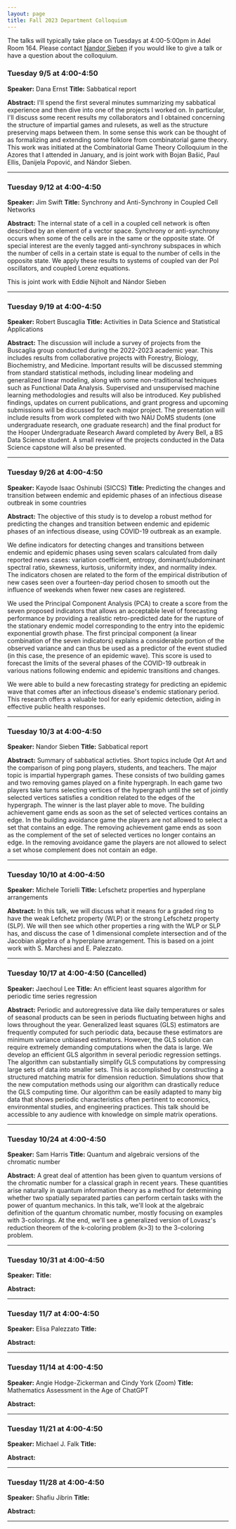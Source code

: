 ```yaml
---
layout: page
title: Fall 2023 Department Colloquium
---
```


The talks will typically take place on Tuesdays at 4:00-5:00pm in Adel Room 164. Please contact <a href="mailto:nandor.sieben@nau.edu">Nandor Sieben</a> if you would like to give a talk or have a question about the colloquium.

### Tuesday 9/5 at 4:00-4:50
**Speaker:** Dana Ernst
**Title:** Sabbatical report

**Abstract:** 
I'll spend the first several minutes summarizing my sabbatical experience and then dive into one of the projects I worked on. In particular, I'll discuss some recent results my collaborators and I obtained concerning the structure of impartial games and rulesets, as well as the structure preserving maps between them. In some sense this work can be thought of as formalizing and extending some folklore from combinatorial game theory. This work was initiated at the Combinatorial Game Theory Colloquium in the Azores that I attended in January, and is joint work with Bojan Bašić, Paul Ellis, Danijela Popović, and Nándor Sieben.

<hr>

### Tuesday 9/12 at 4:00-4:50
**Speaker:** Jim Swift
**Title:** Synchrony and Anti-Synchrony in Coupled Cell Networks

**Abstract:** 
The internal state of a cell in a coupled cell network is often described by an element of a vector space. Synchrony or anti-synchrony occurs when some of the cells are in the same or the opposite state. Of special interest are the evenly tagged anti-synchrony subspaces in which the number of cells in a certain state is equal to the number of cells in the opposite state.
We apply these results to systems of coupled van der Pol oscillators, and coupled Lorenz equations.

This is joint work with Eddie Nijholt and Nándor Sieben
<hr>

### Tuesday 9/19 at 4:00-4:50
**Speaker:** Robert Buscaglia
**Title:** Activities in Data Science and Statistical Applications

**Abstract:** 
The discussion will include a survey of projects from the Buscaglia group conducted during the 2022-2023
academic year. This includes results from collaborative projects with Forestry, Biology, Biochemistry, and
Medicine. Important results will be discussed stemming from standard statistical methods, including
linear modeling and generalized linear modeling, along with some non-traditional techniques such as
Functional Data Analysis. Supervised and unsupervised machine learning methodologies and results will
also be introduced. Key published findings, updates on current publications, and grant progress and
upcoming submissions will be discussed for each major project. The presentation will include results from
work completed with two NAU DoMS students (one undergraduate research, one graduate research) and
the final product for the Hooper Undergraduate Research Award completed by Avery Bell, a BS Data
Science student. A small review of the projects conducted in the Data Science capstone will also be
presented.

<hr>

### Tuesday 9/26 at 4:00-4:50
**Speaker:** Kayode Isaac Oshinubi (SICCS)
**Title:** Predicting the changes and transition between endemic and epidemic phases of an infectious disease outbreak in some countries

**Abstract:** 
The objective of this study is to develop a robust method for predicting the changes and transition between endemic and epidemic phases of an infectious disease, using COVID-19 outbreak as an example.

We define indicators for detecting changes and transitions between endemic and epidemic phases using seven scalars calculated from daily reported news cases: variation coefficient, entropy, dominant/subdominant spectral ratio, skewness, kurtosis, uniformity index, and normality index. The indicators chosen are related to the form of the empirical distribution of new cases seen over a fourteen-day period chosen to smooth out the influence of weekends when fewer new cases are registered.

We used the Principal Component Analysis (PCA) to create a score from the seven proposed indicators that allows an acceptable level of forecasting performance by providing a realistic retro-predicted date for the rupture of the stationary endemic model corresponding to the entry into the epidemic exponential growth phase. The first principal component (a linear combination of the seven indicators) explains a considerable portion of the observed variance and can thus be used as a predictor of the event studied (in this case, the presence of an epidemic wave). This score is used to forecast the limits of the several phases of the COVID-19 outbreak in various nations following endemic and epidemic transitions and changes.

We were able to build a new forecasting strategy for predicting an epidemic wave that comes after an infectious disease's endemic stationary period. This research offers a valuable tool for early epidemic detection, aiding in effective public health responses.

<hr>

### Tuesday 10/3 at 4:00-4:50
**Speaker:** Nandor Sieben
**Title:** Sabbatical report

**Abstract:** 
Summary of sabbatical activties. Short topics include Opt Art and the comparison of ping pong players, students, and teachers.
The major topic is impartial hypergraph games. These consists of two building games and 
two removing games played on a finite hypergraph. In each game two
players take turns selecting vertices of the hypergraph until the set of jointly selected vertices satisfies a condition
related to the edges of the hypergraph. The winner is the last player able to move. The building achievement game
ends as soon as the set of selected vertices contains an edge. In the building avoidance game the players are not
allowed to select a set that contains an edge. The removing achievement game ends as soon as the complement
of the set of selected vertices no longer contains an edge. In the removing avoidance game the players are not
allowed to select a set whose complement does not contain an edge. 

<hr>

### Tuesday 10/10 at 4:00-4:50
**Speaker:** Michele Torielli
**Title:** Lefschetz properties and hyperplane arrangements

**Abstract:**
In this talk, we will discuss what it means for a graded ring to have the weak Lefchetz property (WLP) or the strong Lefschetz property (SLP). We will then see which other properties a ring with the WLP or SLP has, and discuss the case of 1 dimensional complete intersection and of the Jacobian algebra of a hyperplane arrangement. This is based on a joint work with S. Marchesi and E. Palezzato.


<hr>

### Tuesday 10/17 at 4:00-4:50 (Cancelled)
**Speaker:** Jaechoul Lee
**Title:** An efficient least squares algorithm for periodic time series regression

**Abstract:** 
Periodic and autoregressive data like daily temperatures or sales of seasonal products can be seen in periods fluctuating between highs and lows throughout the year. Generalized least squares (GLS) estimators are frequently computed for such periodic data, because these estimators are minimum variance unbiased estimators. However, the GLS solution can require extremely demanding computations when the data is large. We develop an efficient GLS algorithm in several periodic regression settings. The algorithm can substantially simplify GLS computations by compressing large sets of data into smaller sets. This is accomplished by constructing a structured matching matrix for dimension reduction. Simulations show that the new computation methods using our algorithm can drastically reduce the GLS computing time. Our algorithm can be easily adapted to many big data that shows periodic characteristics often pertinent to economics, environmental studies, and engineering practices. This talk should be accessible to any audience with knowledge on simple matrix operations.

<hr>

### Tuesday 10/24 at 4:00-4:50
**Speaker:** Sam Harris
**Title:** Quantum and algebraic versions of the chromatic number

**Abstract:** 
A great deal of attention has been given to quantum versions of the chromatic number for a classical graph in recent years. These quantities arise naturally in quantum information theory as a method for determining whether two spatially separated parties can perform certain tasks with the power of quantum mechanics. In this talk, we'll look at the algebraic definition of the quantum chromatic number, mostly focusing on examples with 3-colorings. At the end, we'll see a generalized version of Lovasz's reduction theorem of the k-coloring problem (k>3) to the 3-coloring problem.


<hr>

### Tuesday 10/31 at 4:00-4:50
**Speaker:** 
**Title:** 

**Abstract:** 

<hr>

### Tuesday 11/7 at 4:00-4:50
**Speaker:** Elisa Palezzato 
**Title:** 

**Abstract:** 

<hr>

### Tuesday 11/14 at 4:00-4:50
**Speaker:** Angie Hodge-Zickerman and Cindy York (Zoom)
**Title:** Mathematics Assessment in the Age of ChatGPT

**Abstract:** 

<hr>

### Tuesday 11/21 at 4:00-4:50
**Speaker:** Michael J. Falk
**Title:** 

**Abstract:** 

<hr>

### Tuesday 11/28 at 4:00-4:50
**Speaker:** Shafiu Jibrin
**Title:** 

**Abstract:** 

<hr>



